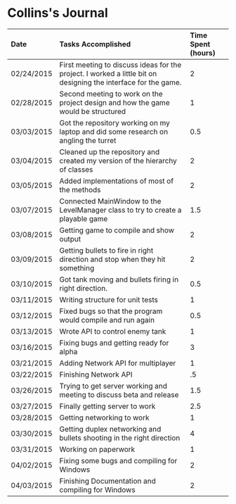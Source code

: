 # Collins's Journal #

| **Date** | **Tasks Accomplished** | **Time Spent (hours)** |
|:---------|:-----------------------|:-----------------------|
| 02/24/2015 | First meeting to discuss ideas for the project. I worked a little bit on designing the interface for the game. | 2 |
| 02/28/2015 | Second meeting to work on the project design and how the game would be structured | 1 |
| 03/03/2015 | Got the repository working on my laptop and did some research on angling the turret | 0.5 |
| 03/04/2015 | Cleaned up the repository and created my version of the hierarchy of classes | 2 |
| 03/05/2015 | Added implementations of most of the methods | 2 |
| 03/07/2015 | Connected MainWindow to the LevelManager class to try to create a playable game | 1.5 |
| 03/08/2015 | Getting game to compile and show output | 2 |
| 03/09/2015 | Getting bullets to fire in right direction and stop when they hit something | 2 |
| 03/10/2015 | Got tank moving and bullets firing in right direction. | 0.5 |
| 03/11/2015 | Writing structure for unit tests | 1 |
| 03/12/2015 | Fixed bugs so that the program would compile and run again | 0.5 |
| 03/13/2015 | Wrote API to control enemy tank | 1 |
| 03/16/2015 | Fixing bugs and getting ready for alpha | 3 |
| 03/21/2015 | Adding Network API for multiplayer | 1 |
| 03/22/2015 | Finishing Network API | .5 |
| 03/26/2015 | Trying to get server working and meeting to discuss beta and release | 1.5 |
| 03/27/2015 | Finally getting server to work | 2.5 |
| 03/28/2015 | Getting networking to work | 1 |
| 03/30/2015 | Getting duplex networking and bullets shooting in the right direction | 4 |
| 03/31/2015 | Working on paperwork | 1 |
| 04/02/2015 | Fixing some bugs and compiling for Windows | 2 |
| 04/03/2015 | Finishing Documentation and compiling for Windows | 2 |